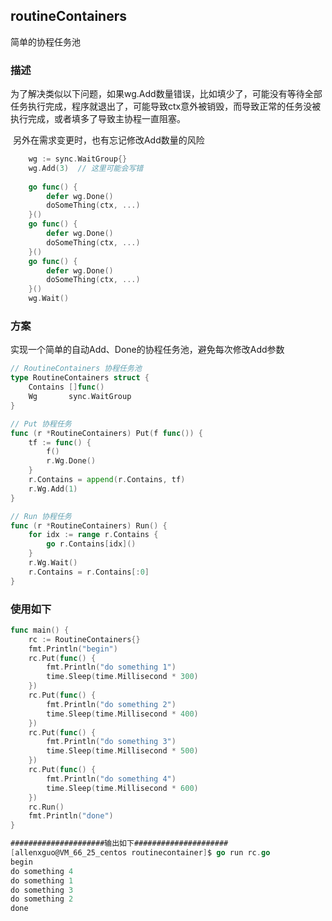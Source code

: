 ## routineContainers
简单的协程任务池

### 描述

​	为了解决类似以下问题，如果wg.Add数量错误，比如填少了，可能没有等待全部任务执行完成，程序就退出了，可能导致ctx意外被销毁，而导致正常的任务没被执行完成，或者填多了导致主协程一直阻塞。

​	另外在需求变更时，也有忘记修改Add数量的风险

```go
	wg := sync.WaitGroup{}
	wg.Add(3)  // 这里可能会写错
	
	go func() {
		defer wg.Done()
		doSomeThing(ctx, ...)
	}()
	go func() {
		defer wg.Done()
		doSomeThing(ctx, ...)
	}()
	go func() {
		defer wg.Done()
		doSomeThing(ctx, ...)
	}()
	wg.Wait()

```

### 方案

实现一个简单的自动Add、Done的协程任务池，避免每次修改Add参数

```go
// RoutineContainers 协程任务池
type RoutineContainers struct {
	Contains []func()
	Wg       sync.WaitGroup
}

// Put 协程任务
func (r *RoutineContainers) Put(f func()) {
	tf := func() {
		f()
		r.Wg.Done()
	}
	r.Contains = append(r.Contains, tf)
	r.Wg.Add(1)
}

// Run 协程任务
func (r *RoutineContainers) Run() {
	for idx := range r.Contains {
		go r.Contains[idx]()
	}
	r.Wg.Wait()
    r.Contains = r.Contains[:0]
}
```

### 使用如下

```go
func main() {
	rc := RoutineContainers{}
	fmt.Println("begin")
	rc.Put(func() {
		fmt.Println("do something 1")
		time.Sleep(time.Millisecond * 300)
	})
	rc.Put(func() {
		fmt.Println("do something 2")
		time.Sleep(time.Millisecond * 400)
	})
	rc.Put(func() {
		fmt.Println("do something 3")
		time.Sleep(time.Millisecond * 500)
	})
	rc.Put(func() {
		fmt.Println("do something 4")
		time.Sleep(time.Millisecond * 600)
	})
	rc.Run()
	fmt.Println("done")
}

#####################输出如下#####################
[allenxguo@VM_66_25_centos routinecontainer]$ go run rc.go 
begin
do something 4
do something 1
do something 3
do something 2
done
```
